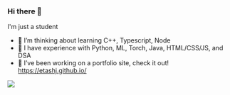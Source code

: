 ### Hi there 👋

I'm just a student

 - 🌱 I’m thinking about learning C++, Typescript, Node
 - 👯 I have experience with Python, ML, Torch, Java, HTML/CSS/JS, and DSA
 - 🔭 I’ve been working on a portfolio site, check it out! https://etashj.github.io/

<!--
**JohnjiRomanji/JohnjiRomanji** is a ✨ _special_ ✨ repository because its `README.md` (this file) appears on your GitHub profile.

Here are some ideas to get you started:

- 🔭 I’m currently working on ...
- 🌱 I’m currently learning ...
- 👯 I’m looking to collaborate on ...
- 🤔 I’m looking for help with ...
- 💬 Ask me about ...
- 📫 How to reach me: ...
- 😄 Pronouns: ...
- ⚡ Fun fact: ...
-->

![](https://komarev.com/ghpvc/?username=JohnjiRomanji&style=for-the-badge)
